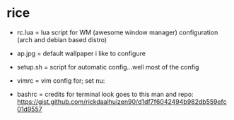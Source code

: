# rice
- rc.lua = lua script for WM (awesome window manager) configuration (arch and debian based distro)

- ap.jpg = default wallpaper i like to configure

- setup.sh = script for automatic config...well most of the config

- vimrc = vim config for; set nu:

- bashrc = credits for terminal look goes to this man and repo: https://gist.github.com/rickdaalhuizen90/d1df7f6042494b982db559efc01d9557
